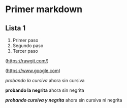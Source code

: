  # <H1> Primer markdown
 ## <H2> Lista 1
 

1. Primer paso
2. Segundo paso
3. Tercer paso

(https://rawgit.com/)

(https://www.google.com)



_probando la cursiva_ ahora sin cursiva

**probando la negrita** ahora sin negrita

_**probando cursiva y negrita**_ ahora sin cursiva ni negrita
